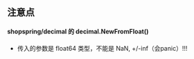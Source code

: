## 注意点
#### shopspring/decimal 的 decimal.NewFromFloat()
- 传入的参数是 float64 类型，不能是 NaN, +/-inf（会panic）!!!

